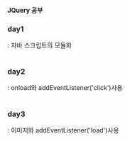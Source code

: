 #### JQuery 공부

<h3>day1</h3>
: 자바 스크립트의 모듈화 </br>
</br>
<h3>day2</h3>
: onload와 addEventListener('click')사용</br>
</br>
<h3>day3</h3>
: 이미지와 addEventListener('load')사용</br>
</br>
